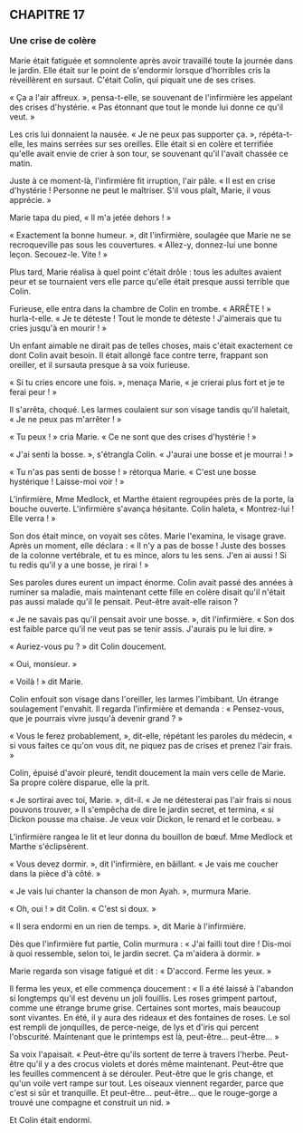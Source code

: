 ## CHAPITRE 17
### Une crise de colère
Marie était fatiguée et somnolente après avoir travaillé toute la journée dans le jardin. Elle était sur le point de s'endormir lorsque d'horribles cris la réveillèrent en sursaut. C'était Colin, qui piquait une de ses crises.

« Ça a l'air affreux. », pensa-t-elle, se souvenant de l'infirmière les appelant des crises d'hystérie. « Pas étonnant que tout le monde lui donne ce qu'il veut. »

Les cris lui donnaient la nausée. « Je ne peux pas supporter ça. », répéta-t-elle, les mains serrées sur ses oreilles. Elle était si en colère et terrifiée qu'elle avait envie de crier à son tour, se souvenant qu'il l'avait chassée ce matin.

Juste à ce moment-là, l'infirmière fit irruption, l'air pâle. « Il est en crise d'hystérie ! Personne ne peut le maîtriser. S'il vous plaît, Marie, il vous apprécie. »

Marie tapa du pied, « Il m'a jetée dehors ! »

« Exactement la bonne humeur. », dit l'infirmière, soulagée que Marie ne se recroqueville pas sous les couvertures. « Allez-y, donnez-lui une bonne leçon. Secouez-le. Vite ! »

Plus tard, Marie réalisa à quel point c'était drôle : tous les adultes avaient peur et se tournaient vers elle parce qu'elle était presque aussi terrible que Colin.

Furieuse, elle entra dans la chambre de Colin en trombe. « ARRÊTE ! » hurla-t-elle. « Je te déteste ! Tout le monde te déteste ! J'aimerais que tu cries jusqu'à en mourir ! »

Un enfant aimable ne dirait pas de telles choses, mais c'était exactement ce dont Colin avait besoin. Il était allongé face contre terre, frappant son oreiller, et il sursauta presque à sa voix furieuse.

« Si tu cries encore une fois. », menaça Marie, « je crierai plus fort et je te ferai peur ! »

Il s'arrêta, choqué. Les larmes coulaient sur son visage tandis qu'il haletait, « Je ne peux pas m'arrêter ! »

« Tu peux ! » cria Marie. « Ce ne sont que des crises d'hystérie ! »

« J'ai senti la bosse. », s'étrangla Colin. « J'aurai une bosse et je mourrai ! »

« Tu n'as pas senti de bosse ! » rétorqua Marie. « C'est une bosse hystérique ! Laisse-moi voir ! »

L'infirmière, Mme Medlock, et Marthe étaient regroupées près de la porte, la bouche ouverte. L'infirmière s'avança hésitante. Colin haleta, « Montrez-lui ! Elle verra ! »

Son dos était mince, on voyait ses côtes. Marie l'examina, le visage grave. Après un moment, elle déclara : « Il n'y a pas de bosse ! Juste des bosses de la colonne vertébrale, et tu es mince, alors tu les sens. J'en ai aussi ! Si tu redis qu'il y a une bosse, je rirai ! »

Ses paroles dures eurent un impact énorme. Colin avait passé des années à ruminer sa maladie, mais maintenant cette fille en colère disait qu'il n'était pas aussi malade qu'il le pensait. Peut-être avait-elle raison ?

« Je ne savais pas qu'il pensait avoir une bosse. », dit l'infirmière. « Son dos est faible parce qu'il ne veut pas se tenir assis. J'aurais pu le lui dire. »

« Auriez-vous pu ? » dit Colin doucement.

« Oui, monsieur. »

« Voilà ! » dit Marie.

Colin enfouit son visage dans l'oreiller, les larmes l'imbibant. Un étrange soulagement l'envahit. Il regarda l'infirmière et demanda : « Pensez-vous, que je pourrais vivre jusqu'à devenir grand ? »

« Vous le ferez probablement, », dit-elle, répétant les paroles du médecin, « si vous faites ce qu'on vous dit, ne piquez pas de crises et prenez l'air frais. »

Colin, épuisé d'avoir pleuré, tendit doucement la main vers celle de Marie. Sa propre colère disparue, elle la prit.

« Je sortirai avec toi, Marie. », dit-il. « Je ne détesterai pas l'air frais si nous pouvons trouver, » Il s'empêcha de dire le jardin secret, et termina, « si Dickon pousse ma chaise. Je veux voir Dickon, le renard et le corbeau. »

L'infirmière rangea le lit et leur donna du bouillon de bœuf. Mme Medlock et Marthe s'éclipsèrent.

« Vous devez dormir. », dit l'infirmière, en bâillant. « Je vais me coucher dans la pièce d'à côté. »

« Je vais lui chanter la chanson de mon Ayah. », murmura Marie.

« Oh, oui ! » dit Colin. « C'est si doux. »

« Il sera endormi en un rien de temps. », dit Marie à l'infirmière.

Dès que l'infirmière fut partie, Colin murmura : « J'ai failli tout dire ! Dis-moi à quoi ressemble, selon toi, le jardin secret. Ça m'aidera à dormir. »

Marie regarda son visage fatigué et dit : « D'accord. Ferme les yeux. »

Il ferma les yeux, et elle commença doucement : « Il a été laissé à l'abandon si longtemps qu'il est devenu un joli fouillis. Les roses grimpent partout, comme une étrange brume grise. Certaines sont mortes, mais beaucoup sont vivantes. En été, il y aura des rideaux et des fontaines de roses. Le sol est rempli de jonquilles, de perce-neige, de lys et d'iris qui percent l'obscurité. Maintenant que le printemps est là, peut-être... peut-être... »

Sa voix l'apaisait. « Peut-être qu'ils sortent de terre à travers l'herbe. Peut-être qu'il y a des crocus violets et dorés même maintenant. Peut-être que les feuilles commencent à se dérouler. Peut-être que le gris change, et qu'un voile vert rampe sur tout. Les oiseaux viennent regarder, parce que c'est si sûr et tranquille. Et peut-être... peut-être... que le rouge-gorge a trouvé une compagne et construit un nid. »

Et Colin était endormi.